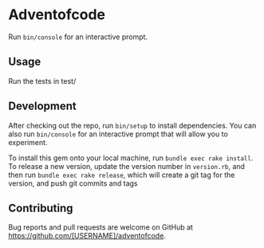 # Adventofcode

Run `bin/console` for an interactive prompt.

## Usage

Run the tests in test/

## Development

After checking out the repo, run `bin/setup` to install dependencies. You can also run `bin/console` for an interactive prompt that will allow you to experiment.

To install this gem onto your local machine, run `bundle exec rake install`. To release a new version, update the version number in `version.rb`, and then run `bundle exec rake release`, which will create a git tag for the version, and push git commits and tags

## Contributing

Bug reports and pull requests are welcome on GitHub at https://github.com/[USERNAME]/adventofcode.
